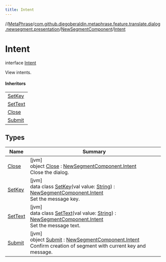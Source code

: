 ```yaml
---
title: Intent
---
```

//[MetaPhrase](../../../../index.html)/[com.github.diegoberaldin.metaphrase.feature.translate.dialog.newsegment.presentation](../../index.html)/[NewSegmentComponent](../index.html)/[Intent](index.html)



# Intent

interface [Intent](index.html)

View intents.



#### Inheritors


| |
|---|
| [SetKey](-set-key/index.html) |
| [SetText](-set-text/index.html) |
| [Close](-close/index.html) |
| [Submit](-submit/index.html) |


## Types


| Name | Summary |
|---|---|
| [Close](-close/index.html) | [jvm]<br>object [Close](-close/index.html) : [NewSegmentComponent.Intent](index.html)<br>Close the dialog. |
| [SetKey](-set-key/index.html) | [jvm]<br>data class [SetKey](-set-key/index.html)(val value: [String](https://kotlinlang.org/api/latest/jvm/stdlib/kotlin/-string/index.html)) : [NewSegmentComponent.Intent](index.html)<br>Set the message key. |
| [SetText](-set-text/index.html) | [jvm]<br>data class [SetText](-set-text/index.html)(val value: [String](https://kotlinlang.org/api/latest/jvm/stdlib/kotlin/-string/index.html)) : [NewSegmentComponent.Intent](index.html)<br>Set the message text. |
| [Submit](-submit/index.html) | [jvm]<br>object [Submit](-submit/index.html) : [NewSegmentComponent.Intent](index.html)<br>Confirm creation of segment with current key and message. |

